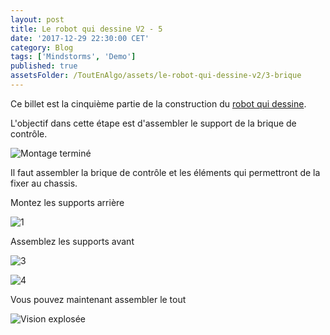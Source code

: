 ```yaml
---
layout: post
title: Le robot qui dessine V2 - 5
date: '2017-12-29 22:30:00 CET'
category: Blog
tags: ['Mindstorms', 'Demo']
published: true
assetsFolder: /ToutEnAlgo/assets/le-robot-qui-dessine-v2/3-brique
---
```


Ce billet est la cinquième partie de la construction du [robot qui dessine]({{site.prefix}}/blog/2017/12/27/le-robot-qui-dessine-v2-1).

L'objectif dans cette étape est d'assembler le support de la brique de contrôle.

![Montage terminé]({{page.assetsFolder}}/3-completed-small.png)

Il faut assembler la brique de contrôle et les éléments qui permettront de la fixer au chassis. 

Montez les supports arrière

![1]({{page.assetsFolder}}/3-1-steps.png)

Assemblez les supports avant

![3]({{page.assetsFolder}}/3-3-steps.png)

![4]({{page.assetsFolder}}/3-4-steps.png)

Vous pouvez maintenant assembler le tout

![Vision explosée]({{page.assetsFolder}}/3-all-steps.png)
